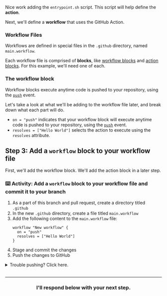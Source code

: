Nice work adding the `entrypoint.sh` script. This script will help define the **action**.

Next, we'll define a **workflow** that uses the GitHub Action.

### Workflow Files
Workflows are defined in special files in the `.github` directory, named `main.workflow`.

Each workflow file is comprised of **blocks**, like [workflow blocks](https://developer.github.com/actions/creating-workflows/workflow-configuration-options/#workflow-blocks) and [action blocks](https://developer.github.com/actions/creating-workflows/workflow-configuration-options/#action-blocks). For this example, we'll need one of each.

### The workflow block

Workflow blocks execute anytime code is pushed to your repository, using the [`push`](https://developer.github.com/v3/activity/events/types/#pushevent) event.

Let's take a look at what we'll be adding to the workflow file later, and break down what each part will do.

- `on = "push"` indicates that your workflow block will execute anytime code is pushed to your repository, using the [`push`](https://developer.github.com/v3/activity/events/types/#pushevent) event.
- `resolves = ["Hello World"]` selects the action to execute using the `resolves` attribute.

## Step 3: Add a `workflow` block to your workflow file

First, we'll add the workflow block. We'll add the action block in a later step.

### :keyboard: Activity: Add a `workflow` block to your workflow file and commit it to your branch

1. As a part of this branch and pull request, create a directory titled `.github`
1. In the new `.github` directory, create a file titled `main.workflow`
1. Add the following content to the `main.workflow` file:
    ```hcl
    workflow "New workflow" {
      on = "push"
      resolves = ["Hello World"]
    }
    ```
1. Stage and commit the changes
1. Push the changes to GitHub

<details><summary>Trouble pushing? Click here.</summary>

The `main.workflow` file cannot be edited using an integration. Try editing the file using the web interface, or your command line.

It is possible that you are using an integration (like GitHub Desktop or any other tool that authenticates as you and pushes on your behalf) if you receive a message like the one below:

```shell
To https://github.com/your-username/your-repo.git
 ! [remote rejected] your-branch -> your-branch (refusing to allow an integration to update main.workflow)
error: failed to push some refs to 'https://github.com/your-username/your-repo.git'
```
</details>
<br />

<hr>
<h3 align="center">I'll respond below with your next step.</h3>

